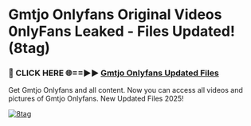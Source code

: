 # Gmtjo Onlyfans Original Videos 0nlyFans Leaked - Files Updated! (8tag)

<h3>🔴 CLICK HERE 🌐==►► <a href="https://tinyurl.com/ehrbuxhb" rel="nofollow">Gmtjo Onlyfans Updated Files</a></h3>

Get Gmtjo Onlyfans and all content. Now you can access all videos and pictures of Gmtjo Onlyfans. New Updated Files 2025!

[![8tag](https://i.imgur.com/lVYEuWS.gif)](https://tinyurl.com/ehrbuxhb)
